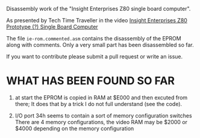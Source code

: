 Disassembly work of the "Insight Enterprises Z80 single board computer".

As presented by Tech Time Traveller in the video [Insight Enterprises Z80 Prototype (?) Single Board Computer](https://www.youtube.com/watch?v=_z1kBb-Zwpg)

The file `ie-rom.commented.asm` contains the disassembly of the EPROM along with comments.
Only a very small part has been disassembled so far.

If you want to contribute please submit a pull request or write an issue.

WHAT HAS BEEN FOUND SO FAR
==========================

1) at start the EPROM is copied in RAM at $E000 and then excuted from there;
   It does that by a trick I do not full understand (see the code).

2) I/O port 34h seems to contain a sort of memory configuration switches
   There are 4 memory configurations, the video RAM may be $2000 or $4000 depending
   on the memory configuration





